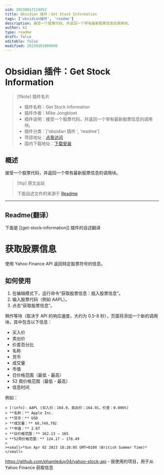 ```yaml
---
uid: 20230817224052
title: Obsidian 插件：Get Stock Information
tags: ['obsidian插件', 'readme']
description: 接受一个股票代码，并返回一个带有最新股票信息的调用块。
author: AI
type: readme
draft: false
editable: false
modified: 20230101000000
---
```


# Obsidian 插件：Get Stock Information

> [!Note] 插件名片
> - 插件名称：Get Stock Information
> - 插件作者：Mike Jongbloet
> - 插件说明：接受一个股票代码，并返回一个带有最新股票信息的调用块。
> - 插件分类：['obsidian 插件 ', 'readme']
> - 项目地址：[点我访问](https://github.com/mikejongbloet/obsidian-get-stock-information)
> - 国内下载地址：[下载安装](https://pkmer.cn/products/plugin/pluginMarket/?get-stock-information)

## 概述

接受一个股票代码，并返回一个带有最新股票信息的调用块。

> [!tip] 原文出处
>
>下面自述文件的来源于 [Readme](https://ghproxy.net/https://raw.githubusercontent.com/mikejongbloet/obsidian-get-stock-information/master/README.md)

---

## Readme(翻译）

下面是 [[get-stock-information]] 插件的自述翻译

# 获取股票信息

使用 Yahoo Finance API 返回特定股票符号的信息。

## 如何使用

1. 在编辑模式下，运行命令“获取股票信息：插入股票信息”。
2. 输入股票代码（例如 AAPL）。
3. 点击“获取股票信息”。

稍作等待（取决于 API 的响应速度，大约为 0.5-8 秒），页面将添加一个新的调用块，其中包含以下信息：

* 买入价
* 卖出价
* 价差百分比
* 名称
* 货币
* 成交量
* 市值
* 日价格范围（最低 - 最高）
* 52 周价格范围（最低 - 最高）
* 信息时间

例如：

```
> [!info]- AAPL (买入价：164.9，卖出价：164.91，价差：0.006%)
> **名称：** Apple Inc.
> **货币：** USD
> **成交量：** 68,749,792
> **市值：** 2.6T
> **日价格范围：** 162.13 – 165
> **52周价格范围：** 124.17 – 178.49
>
><small>*Sun Apr 02 2023 18:28:05 GMT+0100 (British Summer Time)*</small>
```

<https://github.com/phamleduy04/yahoo-stock-api> - 我使用的项目，用于从 Yahoo Finance 获取信息
